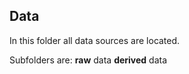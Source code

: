 ## Data  

In this folder all data sources are located.  

Subfolders are:
**raw** data
**derived** data
